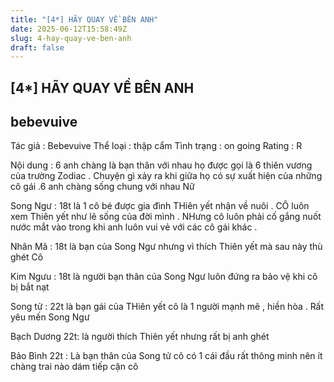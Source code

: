 ```yaml
---
title: "[4*] HÃY QUAY VỀ BÊN ANH"
date: 2025-06-12T15:58:49Z
slug: 4-hay-quay-ve-ben-anh
draft: false
---
```


## [4*] HÃY QUAY VỀ BÊN ANH

## bebevuive

Tác giả : Bebevuive
Thể loại : thập cẩm
Tình trạng : on going
Rating : R
 
Nội dung : 6 anh chàng là bạn thân với nhau họ được gọi là 6 thiên vương của trường Zodiac . Chuyện gì xảy ra khi giữa họ có sự xuất hiện của những cô gái .6 anh chàng sống chung với nhau
Nữ
 
Song Ngư : 18t là 1 cô bé được gia đình THiên yết nhận về nuôi . CÔ luôn xem Thiên yết như lẽ sống của đời mình . NHưng cô luôn phải cố gắng nuốt nước mắt vào trong khi anh luôn vui vẻ với các cô gái khác . 
 
Nhân Mã : 18t là bạn của Song Ngư nhưng vì thích Thiên yết mà sau này thù ghét 
Cô
 
Kim Ngưu : 18t là người bạn thân của Song Ngư luôn đứng ra bảo vệ khi cô bị bắt nạt 
 
Song tử : 22t là bạn gái của THiên yết cô là 1 người mạnh mẽ , hiền hòa . Rất yêu mến Song Ngư 
 
Bạch Dương 22t: là người thích Thiên yết nhưng rất bị anh ghét 
 
Bảo Bình 22t : Là bạn thân của Song tử cô có 1 cái đầu rất thông minh nên ít chàng trai nào dám tiếp cận cô